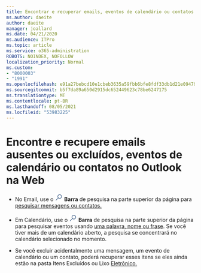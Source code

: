 ```yaml
---
title: Encontrar e recuperar emails, eventos de calendário ou contatos ausentes ou excluídos
ms.author: daeite
author: daeite
manager: joallard
ms.date: 04/21/2020
ms.audience: ITPro
ms.topic: article
ms.service: o365-administration
ROBOTS: NOINDEX, NOFOLLOW
localization_priority: Normal
ms.custom:
- "8000003"
- "1991"
ms.openlocfilehash: e91a27bebcd10e1cbeb3635a59fbb6bfe8fdf33db1d21e094794fc82d9f0e608
ms.sourcegitcommit: b5f7da89a650d2915dc652449623c78be6247175
ms.translationtype: MT
ms.contentlocale: pt-BR
ms.lasthandoff: 08/05/2021
ms.locfileid: "53983225"
---
```

# <a name="find-and-recover-missing-or-deleted-email-calendar-events-or-contacts-in-outlook-on-the-web"></a>Encontre e recupere emails ausentes ou excluídos, eventos de calendário ou contatos no Outlook na Web

- No Email, use o <img src='data:image/png;base64,iVBORw0KGgoAAAANSUhEUgAAABUAAAAVBAMAAABbObilAAAAKlBMVEX///+WqL7l6u8vUn8iR3azwNDCzNlObJFAYIkDLWNeeZuks8d7ka1thaRtSbf+AAAAS0lEQVQI12MgFjAdmVkKY6csYxK5AGUbAqWsIUzGBiARAmGzCwAJlgQwmyMARiDEEeoxzWEyQZivLAS3l8kQ4RplkDF4hRkWEvQSABbdDSdqA/J0AAAAAElFTkSuQmCC' />
 **Barra** de pesquisa na parte superior da página para [pesquisar mensagens ou contatos.](https://support.office.com/article/b27e5eb7-3255-4c61-bf16-1c6a16bc2e6b)

- Em Calendário, use o <img src='data:image/png;base64,iVBORw0KGgoAAAANSUhEUgAAABUAAAAVBAMAAABbObilAAAAKlBMVEX///+WqL7l6u8vUn8iR3azwNDCzNlObJFAYIkDLWNeeZuks8d7ka1thaRtSbf+AAAAS0lEQVQI12MgFjAdmVkKY6csYxK5AGUbAqWsIUzGBiARAmGzCwAJlgQwmyMARiDEEeoxzWEyQZivLAS3l8kQ4RplkDF4hRkWEvQSABbdDSdqA/J0AAAAAElFTkSuQmCC' />
 **Barra** de pesquisa na parte superior da página para pesquisar eventos usando [uma palavra, nome ou frase](https://support.office.com/article/d587aaec-fb2c-4f6f-aee1-0df1fc591477). Se você tiver mais de um calendário aberto, a pesquisa se concentrará no calendário selecionado no momento.

- Se você excluir acidentalmente uma mensagem, um evento de calendário ou um contato, poderá recuperar esses itens se eles ainda estão na pasta Itens Excluídos ou Lixo [Eletrônico.](https://support.office.com/article/a8ca78ac-4721-4066-95dd-571842e9fb11)